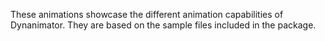 These animations showcase the different animation capabilities of Dynanimator. They are based on the sample files included in the package.